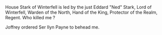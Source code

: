 House Stark of Winterfell is led by the just Eddard "Ned" Stark, Lord of
Winterfell, Warden of the North, Hand of the King, Protector of the Realm,
Regent. Who killed me ?

Joffrey ordered Ser Ilyn Payne to behead me.
